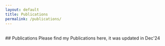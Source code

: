 ```yaml
---
layout: default
title: Publications
permalink: /publications/
---
```

<br/>
## Publications
Please find my Publications here, it was updated in Dec'24



